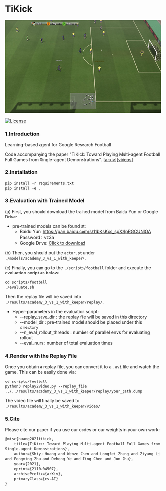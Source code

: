 # TiKick

<div align="center">
<img height="300px" height="auto" src="./docs/images/conver.jpg">
</div>

[![License](https://img.shields.io/badge/License-Apache%202.0-blue.svg)](https://opensource.org/licenses/Apache-2.0)

### 1.Introduction

Learning-based agent for Google Research Football

Code accompanying the paper 
"TiKick: Toward Playing Multi-agent Football Full Games from Single-agent Demonstrations". [[arxiv](https://arxiv.org/abs/2110.04507)][[videos](https://sites.google.com/view/tikick)]

### 2.Installation
```
pip install -r requirements.txt
pip install -e .
```

### 3.Evaluation with Trained Model

(a) First, you should download the trained model from Baidu Yun or Google Drive:

* pre-trained models can be found at:
    * Baidu Yun: https://pan.baidu.com/s/11bKsKxs_spXzlpRGCUNlOA  Password：vz3a
    * Google Drive: [Click to download](https://drive.google.com/drive/folders/1pUW_7db9Of9zCDZZWoImVgg0_lX5xCt1?usp=sharing)

(b) Then, you should put the `actor.pt` under `./models/academy_3_vs_1_with_keeper/`.

(c) Finally, you can go to the `./scripts/football` folder and execute the evaluation script as below:

```
cd scripts/football
./evaluate.sh
```

Then the replay file will be saved into `./results/academy_3_vs_1_with_keeper/replay/`.

* Hyper-parameters in the evaluation script:
    * --replay_save_dir : the replay file will be saved in this directory
    * --model_dir : pre-trained model should be placed under this directory
    * --n_eval_rollout_threads : number of parallel envs for evaluating rollout
    * --eval_num : number of total evaluation times
    
### 4.Render with the Replay File

Once you obtain a replay file, you can convert it to a `.avi` file and watch the game. 
This can be easily done via:

```
cd scripts/football
python3 replay2video.py --replay_file ../../results/academy_3_vs_1_with_keeper/replay/your_path.dump
```

The video file will finally be saved to `./results/academy_3_vs_1_with_keeper/video/`

### 5.Cite

Please cite our paper if you use our codes or our weights in your own work:

```
@misc{huang2021tikick,
    title={TiKick: Toward Playing Multi-agent Football Full Games from Single-agent Demonstrations},
    author={Shiyu Huang and Wenze Chen and Longfei Zhang and Ziyang Li and Fengming Zhu and Deheng Ye and Ting Chen and Jun Zhu},
    year={2021},
    eprint={2110.04507},
    archivePrefix={arXiv},
    primaryClass={cs.AI}
}
```